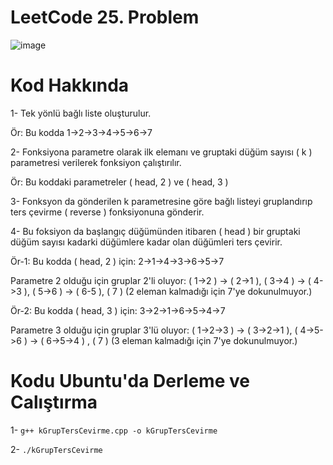 # LeetCode 25. Problem

![image](https://github.com/yigitboracagiran/TR_Tek_Yonlu_Bagli_Listede_K-Grup_Ters_Cevirme/assets/111417887/689ffa3c-39ac-42d0-97e0-719410cd0417)

# Kod Hakkında

1- Tek yönlü bağlı liste oluşturulur.

Ör: Bu kodda 1->2->3->4->5->6->7

2- Fonksiyona parametre olarak ilk elemanı ve gruptaki düğüm sayısı ( k ) parametresi verilerek fonksiyon çalıştırılır.

Ör: Bu koddaki parametreler ( head, 2 ) ve ( head, 3 )

3- Fonksyon da gönderilen k parametresine göre bağlı listeyi gruplandırıp ters çevirme ( reverse ) fonksiyonuna gönderir.

4- Bu foksiyon da başlangıç düğümünden itibaren ( head ) bir gruptaki düğüm sayısı kadarki düğümlere kadar olan düğümleri ters çevirir.

Ör-1: Bu kodda ( head, 2 ) için: 2->1->4->3->6->5->7 

Parametre 2 olduğu için gruplar 2'li oluyor: ( 1->2 ) -> ( 2->1 ), ( 3->4 ) -> ( 4->3 ), ( 5->6 ) -> ( 6-5 ), ( 7 ) (2 eleman kalmadığı için 7'ye dokunulmuyor.)

Ör-2: Bu kodda ( head, 3 ) için: 3->2->1->6->5->4->7

Parametre 3 olduğu için gruplar 3'lü oluyor: ( 1->2->3 ) -> ( 3->2->1 ), ( 4->5->6 ) -> ( 6->5->4 ) , ( 7 ) (3 eleman kalmadığı için 7'ye dokunulmuyor.)

# Kodu Ubuntu'da Derleme ve Calıştırma

1- `g++ kGrupTersCevirme.cpp -o kGrupTersCevirme`

2- `./kGrupTersCevirme`

